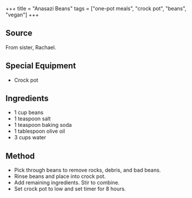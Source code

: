 +++
title = "Anasazi Beans"
tags = ["one-pot meals", "crock pot", "beans", "vegan"]
+++

## Source
From sister, Rachael.

## Special Equipment

-   Crock pot

## Ingredients

-   1 cup beans
-   1 teaspoon salt
-   1 teaspoon baking soda
-   1 tablespoon olive oil
-   3 cups water

## Method

-   Pick through beans to remove rocks, debris, and bad beans.
-   Rinse beans and place into crock pot.
-   Add remaining ingredients. Stir to combine.
-   Set crock pot to low and set timer for 8 hours.

